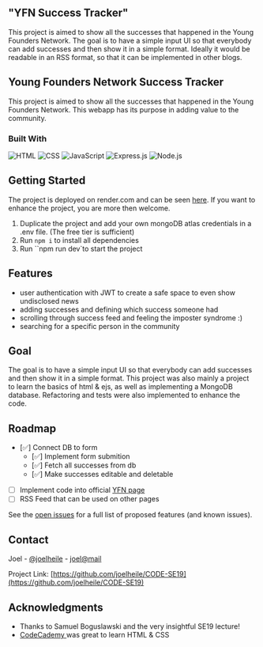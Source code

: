 ## "YFN Success Tracker"

This project is aimed to show all the successes that happened in the Young Founders Network.
The goal is to have a simple input UI so that everybody can add successes and then show it in a simple format.
Ideally it would be readable in an RSS format, so that it can be implemented in other blogs.

<a name="readme-top"></a>

<!-- ABOUT THE PROJECT -->

## Young Founders Network Success Tracker

This project is aimed to show all the successes that happened in the Young Founders Network.
This webapp has its purpose in adding value to the community.

### Built With

![HTML](https://img.shields.io/badge/HTML-239120?style=for-the-badge&logo=html5&logoColor=white)
![CSS](https://img.shields.io/badge/CSS-239120?&style=for-the-badge&logo=css3&logoColor=white)
![JavaScript](https://img.shields.io/badge/JavaScript-323330?style=for-the-badge&logo=javascript&logoColor=F7DF1E)
![Express.js](https://img.shields.io/badge/Express.js-404D59?style=for-the-badge)
![Node.js](https://img.shields.io/badge/Node.js-43853D?style=for-the-badge&logo=node.js&logoColor=white)

<!-- GETTING STARTED -->

## Getting Started

The project is deployed on render.com and can be seen [here](https://yfn-successes.onrender.com/).
If you want to enhance the project, you are more then welcome.

1. Duplicate the project and add your own mongoDB atlas credentials in a .env file.
   (The free tier is sufficient)
2. Run `npm i` to install all dependencies
3. Run ``npm run dev`to start the project

## Features
- user authentication with JWT to create a safe space to even show undisclosed news
- adding successes and defining which success someone had
- scrolling through success feed and feeling the imposter syndrome :)
- searching for a specific person in the community


## Goal

The goal is to have a simple input UI so that everybody can add successes and then show it in a simple format.
This project was also mainly a project to learn the basics of html & ejs, as well as implementing a MongoDB database.
Refactoring and tests were also implemented to enhance the code.

<!-- ROADMAP -->

## Roadmap

- [✅] Connect DB to form
  - [✅] Implement form submition
  - [✅] Fetch all successes from db
  - [✅] Make successes editable and deletable 
- [ ] Implement code into official [YFN page](https://youngfounders.network)
- [ ] RSS Feed that can be used on other pages

See the [open issues](https://github.com/joelheile/CODE-SE19/issues) for a full list of proposed features (and known issues).

<!-- CONTACT -->

## Contact

Joel - [@joelheile](https://twitter.com/joelheile) - [joel@mail](mailto:joel.heil-escobar@code.berlin.com)

Project Link: [https://github.com/joelheile/CODE-SE19](https://github.com/joelheile/CODE-SE19)

<!-- ACKNOWLEDGMENTS -->

## Acknowledgments

- Thanks to Samuel Boguslawski and the very insightful SE19 lecture!
- <a href="https://www.codecademy.com/">CodeCademy </a> was great to learn HTML & CSS

<!-- MARKDOWN LINKS & IMAGES -->
<!-- https://www.markdownguide.org/basic-syntax/#reference-style-links -->

[contributors-shield]: https://img.shields.io/github/contributors/joelheile/CODE-SE19.svg?style=for-the-badge
[contributors-url]: https://github.com/joelheile/CODE-SE19/graphs/contributors
[forks-shield]: https://img.shields.io/github/forks/joelheile/CODE-SE19.svg?style=for-the-badge
[forks-url]: https://github.com/joelheile/CODE-SE19/network/members
[stars-shield]: https://img.shields.io/github/stars/joelheile/CODE-SE19.svg?style=for-the-badge
[stars-url]: https://github.com/joelheile/CODE-SE19/stargazers
[issues-shield]: https://img.shields.io/github/issues/joelheile/CODE-SE19.svg?style=for-the-badge
[issues-url]: https://github.com/joelheile/CODE-SE19/issues
[license-shield]: https://img.shields.io/github/license/joelheile/CODE-SE19.svg?style=for-the-badge
[license-url]: https://github.com/joelheile/CODE-SE19/blob/master/LICENSE.txt
[linkedin-shield]: https://img.shields.io/badge/-LinkedIn-black.svg?style=for-the-badge&logo=linkedin&colorB=555
[linkedin-url]: https://linkedin.com/in/joel-heil-escobar
[product-screenshot]: images/screenshot.png
[CSS]: https://upload.wikimedia.org/wikipedia/commons/thumb/d/d5/CSS3_logo_and_wordmark.svg/1200px-CSS3_logo_and_wordmark.svg.png
[HTML]: https://upload.wikimedia.org/wikipedia/commons/thumb/6/61/HTML5_logo_and_wordmark.svg/512px-HTML5_logo_and_wordmark.svg.png
[JavaScript]: https://sendsquared.com/wp-content/uploads/2023/04/JavaScript-Logo.png
